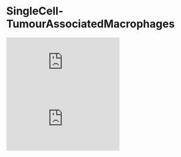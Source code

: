# SingleCell-TumourAssociatedMacrophages

![](https://github.com/CBFLivUni/SingleCell-TumourAssociatedMacrophages/blob/main/plots/NonTumourBearingUMAP.pdf)
![](https://github.com/CBFLivUni/SingleCell-TumourAssociatedMacrophages/blob/main/plots/TumourBearingUMAP.pdf)
